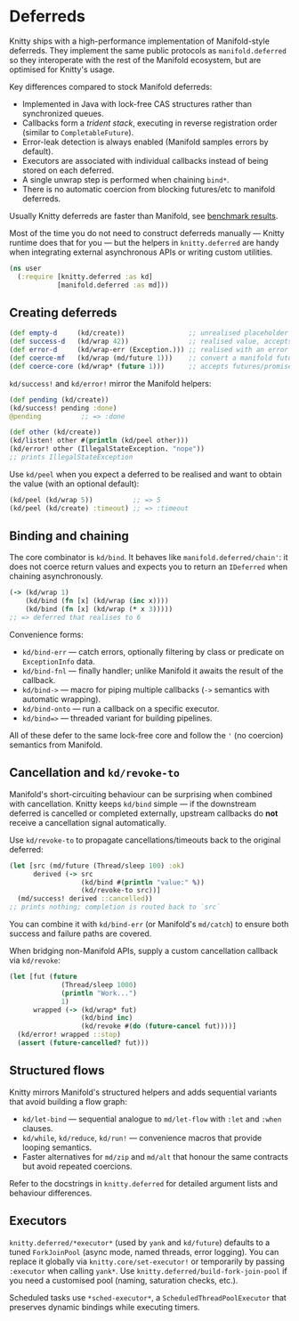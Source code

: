 # Deferreds

Knitty ships with a high-performance implementation of Manifold-style deferreds. 
They implement the same public protocols as `manifold.deferred` so they interoperate 
with the rest of the Manifold ecosystem, but are optimised for Knitty's usage.

Key differences compared to stock Manifold deferreds:

- Implemented in Java with lock-free CAS structures rather than synchronized queues.
- Callbacks form a *trident stack*, executing in reverse registration order (similar to `CompletableFuture`).
- Error-leak detection is always enabled (Manifold samples errors by default).
- Executors are associated with individual callbacks instead of being stored on each deferred.
- A single unwrap step is performed when chaining `bind*`.
- There is no automatic coercion from blocking futures/etc to manifold deferreds.

Usually Knitty deferreds are faster than Manifold, see [benchmark results](doc/bench-results.ipynb).

Most of the time you do not need to construct deferreds manually — Knitty runtime does that for you — but the helpers in `knitty.deferred` are handy when integrating external asynchronous APIs or writing custom utilities.

```clojure
(ns user
  (:require [knitty.deferred :as kd]
            [manifold.deferred :as md]))
```

## Creating deferreds

```clojure
(def empty-d     (kd/create))                ;; unrealised placeholder
(def success-d   (kd/wrap 42))               ;; realised value, accepts IDeferred or plain values
(def error-d     (kd/wrap-err (Exception.))) ;; realised with an error
(def coerce-mf   (kd/wrap (md/future 1)))    ;; convert a manifold future
(def coerce-core (kd/wrap* (future 1)))      ;; accepts futures/promises via md/->deferred
```

`kd/success!` and `kd/error!` mirror the Manifold helpers:

```clojure
(def pending (kd/create))
(kd/success! pending :done)
@pending          ;; => :done

(def other (kd/create))
(kd/listen! other #(println (kd/peel other)))
(kd/error! other (IllegalStateException. "nope"))
;; prints IllegalStateException
```

Use `kd/peel` when you expect a deferred to be realised and want to obtain the value (with an optional default):

```clojure
(kd/peel (kd/wrap 5))          ;; => 5
(kd/peel (kd/create) :timeout) ;; => :timeout
```

## Binding and chaining

The core combinator is `kd/bind`. It behaves like `manifold.deferred/chain'`: it does not coerce return values and expects you to return an `IDeferred` when chaining asynchronously.

```clojure
(-> (kd/wrap 1)
    (kd/bind (fn [x] (kd/wrap (inc x))))
    (kd/bind (fn [x] (kd/wrap (* x 3)))))
;; => deferred that realises to 6
```

Convenience forms:

- `kd/bind-err` — catch errors, optionally filtering by class or predicate on `ExceptionInfo` data.
- `kd/bind-fnl` — finally handler; unlike Manifold it awaits the result of the callback.
- `kd/bind->` — macro for piping multiple callbacks (`->` semantics with automatic wrapping).
- `kd/bind-onto` — run a callback on a specific executor.
- `kd/bind=>` — threaded variant for building pipelines.

All of these defer to the same lock-free core and follow the `'` (no coercion) semantics from Manifold.

## Cancellation and `kd/revoke-to`

Manifold's short-circuiting behaviour can be surprising when combined with cancellation. Knitty keeps `kd/bind` simple — if the downstream deferred is cancelled or completed externally, upstream callbacks do **not** receive a cancellation signal automatically.

Use `kd/revoke-to` to propagate cancellations/timeouts back to the original deferred:

```clojure
(let [src (md/future (Thread/sleep 100) :ok)
      derived (-> src
                  (kd/bind #(println "value:" %))
                  (kd/revoke-to src))]
  (md/success! derived ::cancelled))
;; prints nothing; completion is routed back to `src`
```

You can combine it with `kd/bind-err` (or Manifold's `md/catch`) to ensure both success and failure paths are covered.

When bridging non-Manifold APIs, supply a custom cancellation callback via `kd/revoke`:

```clojure
(let [fut (future 
             (Thread/sleep 1000) 
             (println "Work...") 
             1)
      wrapped (-> (kd/wrap* fut)
                  (kd/bind inc)
                  (kd/revoke #(do (future-cancel fut))))]
  (kd/error! wrapped ::stop)
  (assert (future-cancelled? fut)))
```

## Structured flows

Knitty mirrors Manifold's structured helpers and adds sequential variants that avoid building a flow graph:

- `kd/let-bind` — sequential analogue to `md/let-flow` with `:let` and `:when` clauses.
- `kd/while`, `kd/reduce`, `kd/run!` — convenience macros that provide looping semantics.
- Faster alternatives for `md/zip` and `md/alt` that honour the same contracts but avoid repeated coercions.

Refer to the docstrings in `knitty.deferred` for detailed argument lists and behaviour differences.

## Executors

`knitty.deferred/*executor*` (used by `yank` and `kd/future`) defaults to a tuned `ForkJoinPool` (async mode, named threads, error logging). You can replace it globally via `knitty.core/set-executor!` or temporarily by passing `:executor` when calling `yank*`. Use `knitty.deferred/build-fork-join-pool` if you need a customised pool (naming, saturation checks, etc.).

Scheduled tasks use `*sched-executor*`, a `ScheduledThreadPoolExecutor` that preserves dynamic bindings while executing timers.
